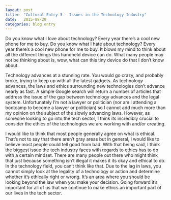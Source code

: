 ```yaml
---
layout: post
title:  "Cultural Entry 3 - Issues in the Technology Industry"
date:   2015-08-20
categories: blog entry
---
```

Do you know what I love about technology? Every year there’s a cool new phone for me to buy. Do you know what I hate about technology? Every year there’s a cool new phone for me to buy. It blows my mind to think about all the different things this handheld device can do. What many people may not be thinking about is, wow, what can this tiny device do that I don’t know about.

Technology advances at a stunning rate. You would go crazy, and probably broke, trying to keep up with all the latest gadgets. As technology advances, the laws and ethics surrounding new technologies don’t advance nearly as fast. A simple Google search will return a number of articles that address the issue of the gap between technology advances and the legal system. Unfortunately I’m not a lawyer or politician (nor am I attending a bootcamp to become a lawyer or politician) so I cannot add much more than my opinion on the subject of the slowly advancing laws. However, as someone looking to go into the tech sector, I think its incredibly crucial to consider the ethics of the technologies we are working with and/or creating.

I would like to think that most people generally agree on what is ethical. That’s not to say that there aren’t gray areas but in general, I would like to believe most people could tell good from bad. With that being said, I think the biggest issue the tech industry faces with regards to ethics has to do with a certain mindset. There are many people out there who might think that just because something isn’t illegal it makes it its okay and ethical to do. In the technology field, you can’t think like that. Due to the lag in laws, you cannot simply look at the legality of a technology or action and determine whether it’s ethically right or wrong. It’s an area where you should be looking beyond the law when you make your decision. Going forward it’s important for all of us that we continue to make ethics an important part of our lives in the tech sector.